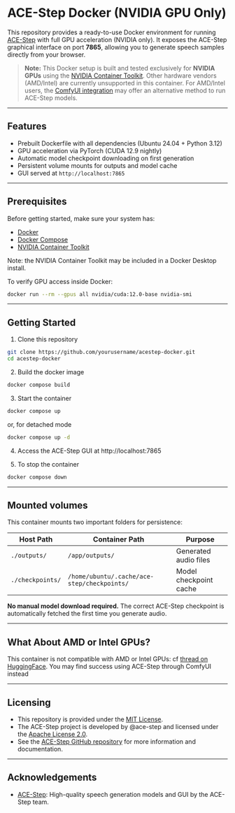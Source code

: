 # ACE-Step Docker (NVIDIA GPU Only)

This repository provides a ready-to-use Docker environment for running [ACE-Step](https://github.com/ace-step/ACE-Step) with full GPU acceleration (NVIDIA only). It exposes the ACE-Step graphical interface on port **7865**, allowing you to generate speech samples directly from your browser.

> **Note:** This Docker setup is built and tested exclusively for **NVIDIA GPUs** using the [NVIDIA Container Toolkit](https://docs.nvidia.com/datacenter/cloud-native/container-toolkit/install-guide.html). Other hardware vendors (AMD/Intel) are currently unsupported in this container. For AMD/Intel users, the [ComfyUI integration](https://huggingface.co/ACE-Step/ACE-Step-v1-3.5B/discussions/7) may offer an alternative method to run ACE-Step models.

---

## Features

- Prebuilt Dockerfile with all dependencies (Ubuntu 24.04 + Python 3.12)
- GPU acceleration via PyTorch (CUDA 12.9 nightly)
- Automatic model checkpoint downloading on first generation
- Persistent volume mounts for outputs and model cache
- GUI served at `http://localhost:7865`

---

## Prerequisites

Before getting started, make sure your system has:

- [Docker](https://docs.docker.com/get-docker/)
- [Docker Compose](https://docs.docker.com/compose/install/)
- [NVIDIA Container Toolkit](https://docs.nvidia.com/datacenter/cloud-native/container-toolkit/install-guide.html)

Note: the NVIDIA Container Toolkit may be included in a Docker Desktop install.

To verify GPU access inside Docker:

```bash
docker run --rm --gpus all nvidia/cuda:12.0-base nvidia-smi
```

---

## Getting Started

1. Clone this repository
```bash
git clone https://github.com/yourusername/acestep-docker.git
cd acestep-docker
```

2. Build the docker image
```bash
docker compose build
```

3. Start the container
```bash
docker compose up
```
or, for detached mode
```bash
docker compose up -d
```

4. Access the ACE-Step GUI at http://localhost:7865

5. To stop the container
```bash
docker compose down
```

---

## Mounted volumes

This container mounts two important folders for persistence:

| Host Path         | Container Path                                | Purpose                  |
|-------------------|-----------------------------------------------|--------------------------|
| `./outputs/`      | `/app/outputs/`                               | Generated audio files    |
| `./checkpoints/`  | `/home/ubuntu/.cache/ace-step/checkpoints/`   | Model checkpoint cache   |

**No manual model download required.** The correct ACE-Step checkpoint is automatically fetched the first time you generate audio.

---

## What About AMD or Intel GPUs?

This container is not compatible with AMD or Intel GPUs: cf [thread on HuggingFace](https://huggingface.co/ACE-Step/ACE-Step-v1-3.5B/discussions/7).
You may find success using ACE-Step through ComfyUI instead

---

## Licensing

- This repository is provided under the [MIT License](./LICENSE).
- The ACE-Step project is developed by @ace-step and licensed under the [Apache License 2.0](https://github.com/ace-step/ACE-Step/blob/main/LICENSE).
- See the [ACE-Step GitHub repository](https://github.com/ace-step/ACE-Step) for more information and documentation.

---

## Acknowledgements

- [ACE-Step](https://github.com/ace-step/ACE-Step): High-quality speech generation models and GUI by the ACE-Step team.